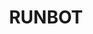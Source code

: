 ---
title: RUNBOT
description: Run, run, run and never stop to achieve the highest highscore.
thumbnail: /assets/projects/runbots.png
status: 'done'
---